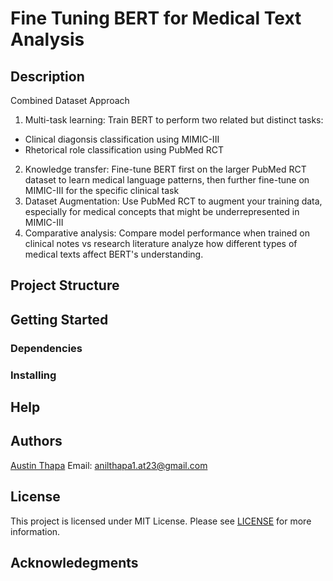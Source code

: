 # Fine Tuning BERT for Medical Text Analysis

## Description

Combined Dataset Approach

1. Multi-task learning: Train BERT to perform two related but distinct tasks:

- Clinical diagonsis classification using MIMIC-III
- Rhetorical role classification using PubMed RCT

2. Knowledge transfer: Fine-tune BERT first on the larger PubMed RCT dataset to learn medical language patterns, then further fine-tune on MIMIC-III for the specific clinical task
3. Dataset Augmentation: Use PubMed RCT to augment your training data, especially for medical concepts that might be underrepresented in MIMIC-III
4. Comparative analysis: Compare model performance when trained on clinical notes vs research literature analyze how different types of medical texts affect BERT's understanding.

## Project Structure

## Getting Started

### Dependencies

### Installing

## Help

## Authors

[Austin Thapa](https://github.com/austinthapa)
Email: [anilthapa1.at23@gmail.com]()

## License

This project is licensed under MIT License. Please see [LICENSE](https://github.com/austinthapa) for more information.

## Acknowledegments
